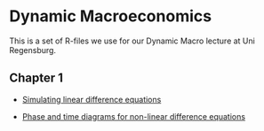 # Dynamic Macroeconomics
This is a set of R-files we use for our Dynamic Macro lecture at Uni Regensburg.


## Chapter 1

- [Simulating linear difference equations](https://raw.githack.com/fabiankindermann/dynamic-macro/main/r_markdown/chap1_linear_DEs.html)

- [Phase and time diagrams for non-linear difference equations](https://raw.githack.com/fabiankindermann/dynamic-macro/main/r_markdown/chap1_nonlinear_DEs.html)